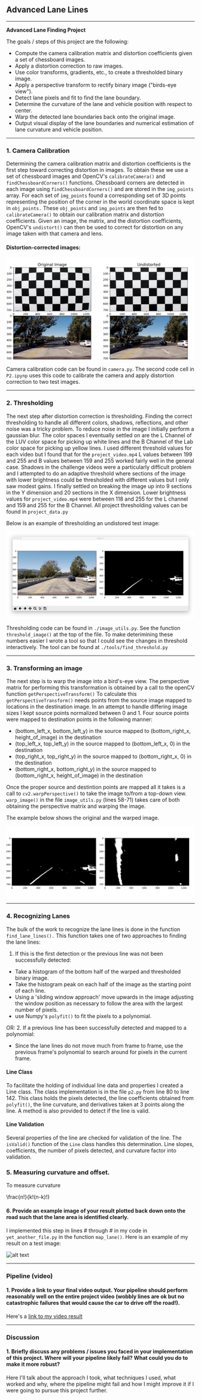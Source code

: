 ## Advanced Lane Lines

---

**Advanced Lane Finding Project**

The goals / steps of this project are the following:

* Compute the camera calibration matrix and distortion coefficients given a set of chessboard images.
* Apply a distortion correction to raw images.
* Use color transforms, gradients, etc., to create a thresholded binary image.
* Apply a perspective transform to rectify binary image ("birds-eye view").
* Detect lane pixels and fit to find the lane boundary.
* Determine the curvature of the lane and vehicle position with respect to center.
* Warp the detected lane boundaries back onto the original image.
* Output visual display of the lane boundaries and numerical estimation of lane curvature and vehicle position.

[//]: # (Image References)

[image1]: ./writeup_images/undistorted.png "Undistorted example"
[image2]: ./writeup_images/thresholded.png "Thresholded example"
[image3]: ./writeup_images/warped.png "Warped example"
[image4]: ./examples/warped_straight_lines.jpg "Warp Example"
[image5]: ./examples/color_fit_lines.jpg "Fit Visual"
[image6]: ./examples/example_output.jpg "Output"
[video1]: ./project_video.mp4 "Video"


---
### 1. Camera Calibration

Determining the camera calibration matrix and distortion coefficients is the first step toward correcting distortion in images.  To obtain these we use a set of chessboard images and OpenCV's `calibrateCamera()` and `findChessboardCorners()` functions.   Chessboard corners are detected in each image using `findChessboardCorners()` and are stored in the `img_points` array.  For each set of `img_points` found a corresponding set of 3D points representing the position of the corner in the world coordinate space is kept in `obj_points.`   These `obj_points` and `img_points` are then fed to `calibrateCamera()` to obtain our calibration matrix and distortion coefficients.  Given an image, the matrix, and the distortion coefficients, OpenCV's `undistort()` can then be used to correct for distortion on any image taken with that camera and lens.


#### Distortion-corrected images:

![Undistorted Images][image1]

Camera calibration code can be found in `camera.py`.  The second code cell in `P2.ipynp` uses this code to calibrate the camera and apply distortion correction to two test images.

---
### 2. Thresholding

The next step after distortion correction is thresholding.  Finding the correct thresholding to handle all different colors, shadows, reflections, and other noise was a tricky problem. To reduce noise in the image I initially perform a gaussian blur.  The color spaces I eventually settled on are the L Channel of the LUV color space for picking up white lines and the B Channel of the Lab color space for picking up yellow lines.  I used different threshold values for each video but I found that for the `project_video.mp4` L values between 199 and 255 and B values between 159 and 255 worked fairly well in the general case.  Shadows in the challenge videos were a particularly difficult problem and I attempted to do an adaptive threshold where sections of the image with lower brightness could be thresholded with different values but I only saw modest gains.  I finally settled on breaking the image up into 9 sections in the Y dimension and 20 sections in the X dimension. Lower brightness values for `project_video.mp4` were between 118 and 255 for the L channel and 159 and 255 for the B Channel.   All project thresholding values can be found in `project_data.py`

Below is an example of thresholding an undistored test image:

![Thresholded Image][image2]

Thresholding code can be found in `./image_utils.py`.  See the function `threshold_image()` at the top of the file.   To make deterimining these numbers easier I wrote a tool so that I could see the changes in threshold interactively.  The tool can be found at `./tools/find_threshold.py`

---
### 3. Transforming an image

The next step is to warp the image into a bird's-eye view.  The perspective matrix for performing this transformation is obtained by a call to the openCV function `getPerspectiveTransform()`  To calculate this `getPerspectiveTransform()` needs points from the source image mapped to locations in the destination image.  In an attempt to handle differing image sizes I kept source points normalized between 0 and 1.  Four source points were mapped to destination points in the following manner:


- (bottom_left_x, bottom_left_y) in the source mapped to (bottom_right_x, height_of_image) in the destination
- (top_left_x, top_left_y) in the source mapped to (bottom_left_x, 0) in the destination
- (top_right_x, top_right_y) in the source mapped to (bottom_right_x, 0) in the destination
- (bottom_right_x, bottom_right_y) in the source mapped to (bottom_right_x, height_of_image) in the destination

Once the proper source and destintion points are mapped all it takes is a call to `cv2.warpPerspective()` to take the image to/from a top-down view.  `warp_image()` in the file `image_utils.py` (lines 58-71) takes care of both obtaining the perspective matrix and warping the image.

The example below shows the original and the warped image.

![Warped image][image3]


---
### 4. Recognizing Lanes

The bulk of the work to recognize the lane lines is done in the function `find_lane_lines().`
This function takes one of two approaches to finding the lane lines:

1. If this is the first detection or the previous line was not been successfully detected:
- Take a histogram of the bottom half of the warped and thresholded binary image.
- Take the histogram peak on each half of the image as the starting point of each line.
- Using a 'sliding window approach' move upwards in the image adjusting the window position as necessary to follow the area with the largest number of pixels.
- use Numpy's `polyfit()` to fit the pixels to a polynomial.

OR:
2. If a previous line has been successfully detected and mapped to a polynomial:
- Since the lane lines do not move much from frame to frame, use the previous frame's polynomial to search around for pixels in the current frame.

#### Line Class

To facilitate the holding of individual line data and properties I created a Line class.  The class implementation is in the file `p2.py` from line 80 to line 142.  This class holds the pixels detected, the line coefficients obtained from `polyfit()`, the line curvature, and derivatives taken at 3 points along the line.  A method is also provided to detect if the line is valid.


#### Line Validation

Several properties of the line are checked for validation of the line. The `isValid()` function of the `Line` class handles this determination.  Line slopes, coefficients, the number of pixels detected, and curvature factor into validation.


### 5. Measuring curvature and offset.

To measure curvature

\frac{n!}{k!(n-k)!}




#### 6. Provide an example image of your result plotted back down onto the road such that the lane area is identified clearly.

I implemented this step in lines # through # in my code in `yet_another_file.py` in the function `map_lane()`.  Here is an example of my result on a test image:

![alt text][image6]

---

### Pipeline (video)

#### 1. Provide a link to your final video output.  Your pipeline should perform reasonably well on the entire project video (wobbly lines are ok but no catastrophic failures that would cause the car to drive off the road!).

Here's a [link to my video result](./project_video.mp4)

---

### Discussion

#### 1. Briefly discuss any problems / issues you faced in your implementation of this project.  Where will your pipeline likely fail?  What could you do to make it more robust?

Here I'll talk about the approach I took, what techniques I used, what worked and why, where the pipeline might fail and how I might improve it if I were going to pursue this project further.
